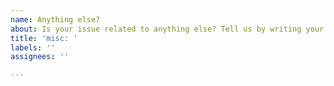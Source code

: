 ```yaml
---
name: Anything else?
about: Is your issue related to anything else? Tell us by writing your own issue
title: 'misc: '
labels: ''
assignees: ''

---
```


